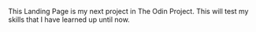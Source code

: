 This Landing Page is my next project in The Odin Project. This will test my skills that I have learned up until now.
